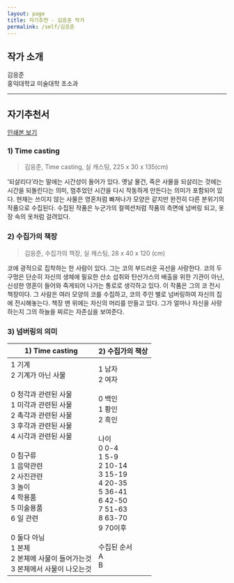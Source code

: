 ```yaml
---
layout: page
title: 자기추천 - 김응준 작가
permalink: /self/김응준
---
```



## 작가 소개  

김응준     
홍익대학교 미술대학 조소과  

--------------------------------------  

## 자기추천서   
[인쇄본 보기](https://drive.google.com/open?id=1ouV-ueQXOfdZQ9d_VzDQD-PzCkKgmZkp)   
  
    
### 1)	Time casting  
> 김응준, Time casting, 실 캐스팅, 225 x 30 x 135(cm)   

‘되살리다’라는 말에는 시간성이 들어가 있다. 옛날 물건, 죽은 사물을 되살리는 것에는 시간을 되돌린다는 의미, 멈추었던 시간을 다시 작동하게 만든다는 의미가 포함되어 있다. 현재는 쓰이지 않는 사물은 영혼처럼 빠져나가 모양은 같지만 완전히 다른 분위기의 작품으로 수집된다. 수집된 작품은 누군가의 컬렉션처럼 작품의 측면에 넘버링 되고, 옷장 속의 옷처럼 걸려있다.  

### 2)	수집가의 책장  
> 김응준, 수집가의 책장, 실 캐스팅, 28 x 40 x 120 (cm)   

코에 광적으로 집착하는 한 사람이 있다. 그는 코의 부드러운 곡선을 사랑한다. 코의 두 구멍은 단순히 자신의 생체에 필요한 산소 섭취와 탄산가스의 배출을 위한 기관이 아닌, 신성한 영혼이 들어와 죽게되어 나가는 통로로 생각하고 있다. 이 작품은 그의 코 전시 책장이다. 그 사람은 여러 모양의 코를 수집하고, 코의 주인 별로 넘버링하여 자신의 집에 전시해놓는다. 책장 맨 위에는 자신의 머리를 만들고 있다. 그가 얼마나 자신을 사랑하는지 그의 하늘을 찌르는 자존심을 보여준다.  

### 3)	넘버링의 의미  
   
| 1) Time casting | 2) 수집가의 책상 |  
|-----------------|-----------------|  
| 1 기계<br />2 기계가 아닌 사물<br /><br />0 청각과 관련된 사물<br />1 미각과 관련된 사물<br />2 촉각과 관련된 사물<br />3 후각과 관련된 사물<br />4 시각과 관련된 사물<br /><br />0 침구류<br />1 음악관련<br />2 사진관련<br />3 놀이<br />4 학용품<br />5 미술용품<br />6 일 관련<br /><br />0 둘다 아님<br />1 본체<br />2 본체에 사물이 들어가는것<br />3 본체에서 사물이 나오는것 | 1 남자<br />2 여자<br /><br />0 백인<br />1 황인<br />2 흑인<br /><br />나이<br />0 0-4<br />1 5-9<br />2 10-14<br />3 15-19<br />4 20-35<br />5 36-41<br />6 42-50<br />7 51-63<br />8 63-70<br />9 70이후<br /><br />수집된 순서<br />A<br />B |  
   

